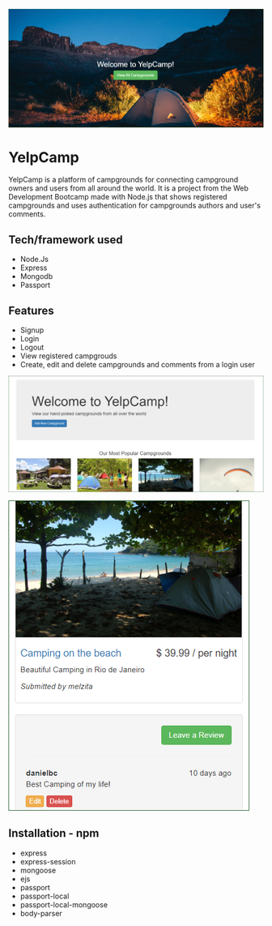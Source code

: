 ![Screenshot](Screenshot1.png "Screenshot")
# YelpCamp
YelpCamp is a platform of campgrounds for connecting campground owners and users from all around the world. It is a project  from the Web Development Bootcamp made with Node.js  that shows registered campgrounds and uses authentication for campgrounds authors and user's comments.

<!-- [YelpCamp Website](https://enigmatic-sea-52160.herokuapp.com/) -->

## Tech/framework used
* Node.Js
* Express
* Mongodb
* Passport

## Features
* Signup
* Login
* Logout
* View registered campgrouds
* Create, edit and delete campgrounds and comments from a login user

![Screenshot](Screenshot2.png "Screenshot")

![Screenshot](Screenshot3.png "Screenshot")

## Installation - npm
* express
* express-session
* mongoose
* ejs
* passport
* passport-local
* passport-local-mongoose
* body-parser

  

